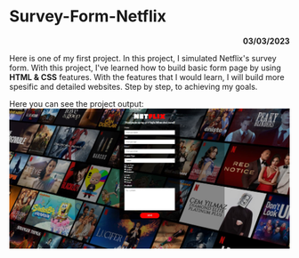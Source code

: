 # Survey-Form-Netflix

<p style="text-align: right;"><b>03/03/2023</b></p>

Here is one of my first project. In this project, I simulated Netflix's survey form. 
With this project, I've learned how to build basic form page by using **HTML & CSS** features. With the features that I would learn, I will build more spesific and detailed websites. Step by step, to achieving my goals.

Here you can see the project output:<br>
![SurveyForm](/Survey-Form-Netflix/img/surveyform-netflix.JPG)